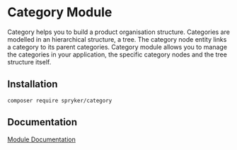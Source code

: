 # Category Module

Category helps you to build a product organisation structure. Categories are modelled in an hierarchical structure, a tree. The category node entity links a category to its parent categories. Category module allows you to manage the categories in your application, the specific category nodes and the tree structure itself.

## Installation

```
composer require spryker/category
```

## Documentation

[Module Documentation](https://academy.spryker.com/developing_with_spryker/module_guide/products/category.html)
